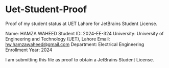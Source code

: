 # Uet-Student-Proof
Proof of my student status at UET Lahore for JetBrains Student License.

Name: HAMZA WAHEED
Student ID: 2024-EE-324
University: University of Engineering and Technology (UET), Lahore
Email: hw.hamzawaheed@gmail.com
Department: Electrical Engineering
Enrollment Year: 2024

I am submitting this file as proof to obtain a JetBrains Student License.
